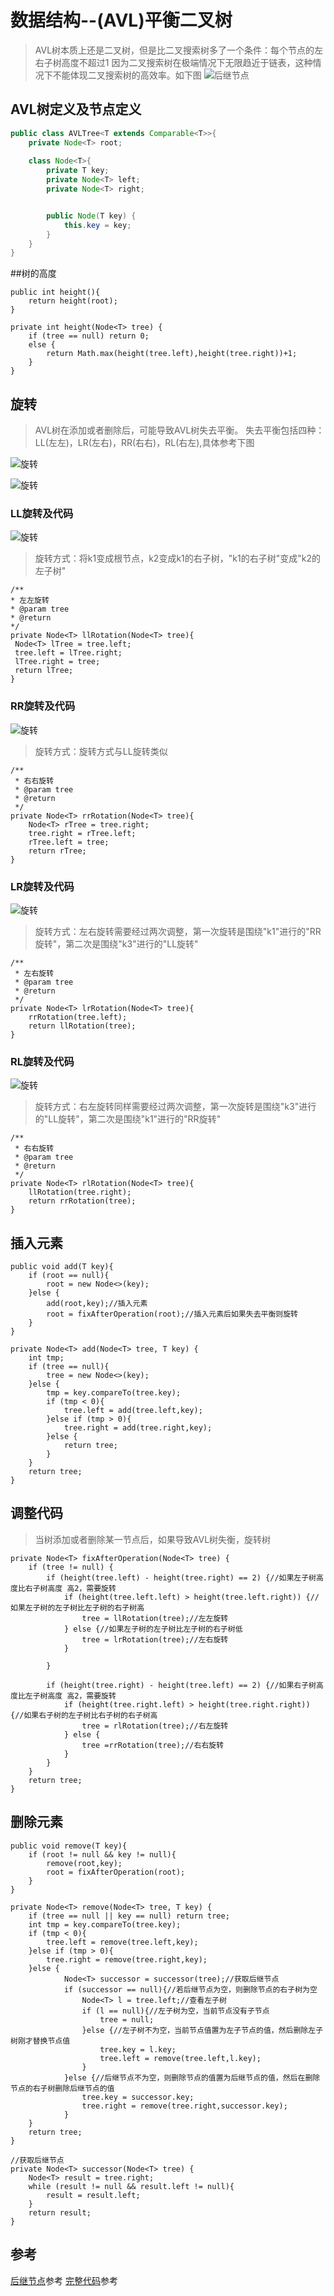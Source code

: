 # 数据结构--(AVL)平衡二叉树
>AVL树本质上还是二叉树，但是比二叉搜索树多了一个条件：每个节点的左右子树高度不超过1
因为二叉搜索树在极端情况下无限趋近于链表，这种情况下不能体现二叉搜索树的高效率。如下图
![后继节点](../../../image/BST.png)

## AVL树定义及节点定义
```java
public class AVLTree<T extends Comparable<T>>{
    private Node<T> root;
    
    class Node<T>{
        private T key;
        private Node<T> left;
        private Node<T> right;


        public Node(T key) {
            this.key = key;
        }
    }
}
```



##树的高度
```
public int height(){
    return height(root);
}

private int height(Node<T> tree) {
    if (tree == null) return 0;
    else {
        return Math.max(height(tree.left),height(tree.right))+1;
    }
}
```

## 旋转
>AVL树在添加或者删除后，可能导致AVL树失去平衡。
失去平衡包括四种：LL(左左)，LR(左右)，RR(右右)，RL(右左),具体参考下图

![旋转](../../../image/rotation1.jpg)

![旋转](../../../image/rotation2.jpg)

### LL旋转及代码
![旋转](../../../image/ll.jpg)
>旋转方式：将k1变成根节点，k2变成k1的右子树，"k1的右子树"变成"k2的左子树"

```
/**
* 左左旋转
* @param tree
* @return
*/
private Node<T> llRotation(Node<T> tree){
 Node<T> lTree = tree.left;
 tree.left = lTree.right;
 lTree.right = tree;
 return lTree;
}
```
### RR旋转及代码
![旋转](../../../image/RR.jpg)
>旋转方式：旋转方式与LL旋转类似

```
/**
 * 右右旋转
 * @param tree
 * @return
 */
private Node<T> rrRotation(Node<T> tree){
    Node<T> rTree = tree.right;
    tree.right = rTree.left;
    rTree.left = tree;
    return rTree;
}
```

### LR旋转及代码
![旋转](../../../image/LR.jpg)
>旋转方式：左右旋转需要经过两次调整，第一次旋转是围绕"k1"进行的"RR旋转"，第二次是围绕"k3"进行的"LL旋转"

```
/**
 * 左右旋转
 * @param tree
 * @return
 */
private Node<T> lrRotation(Node<T> tree){
    rrRotation(tree.left);
    return llRotation(tree);
}
```

### RL旋转及代码
![旋转](../../../image/RL.jpg)
>旋转方式：右左旋转同样需要经过两次调整，第一次旋转是围绕"k3"进行的"LL旋转"，第二次是围绕"k1"进行的"RR旋转"

```
/**
 * 右右旋转
 * @param tree
 * @return
 */
private Node<T> rlRotation(Node<T> tree){
    llRotation(tree.right);
    return rrRotation(tree);
}
```

## 插入元素
```
public void add(T key){
    if (root == null){
        root = new Node<>(key);
    }else {
        add(root,key);//插入元素
        root = fixAfterOperation(root);//插入元素后如果失去平衡则旋转
    }
}

private Node<T> add(Node<T> tree, T key) {
    int tmp;
    if (tree == null){
        tree = new Node<>(key);
    }else {
        tmp = key.compareTo(tree.key);
        if (tmp < 0){
            tree.left = add(tree.left,key);
        }else if (tmp > 0){
            tree.right = add(tree.right,key);
        }else {
            return tree;
        }
    }
    return tree;
}

```

## 调整代码
> 当树添加或者删除某一节点后，如果导致AVL树失衡，旋转树

```
private Node<T> fixAfterOperation(Node<T> tree) {
    if (tree != null) {
        if (height(tree.left) - height(tree.right) == 2) {//如果左子树高度比右子树高度 高2，需要旋转
            if (height(tree.left.left) > height(tree.left.right)) {//如果左子树的左子树比左子树的右子树高
                tree = llRotation(tree);//左左旋转
            } else {//如果左子树的左子树比左子树的右子树低
                tree = lrRotation(tree);//左右旋转
            }

        }

        if (height(tree.right) - height(tree.left) == 2) {//如果右子树高度比左子树高度 高2，需要旋转
            if (height(tree.right.left) > height(tree.right.right)) {//如果右子树的左子树比右子树的右子树高
                tree = rlRotation(tree);//右左旋转
            } else {
                tree =rrRotation(tree);//右右旋转
            }
        }
    }
    return tree;
}
```

## 删除元素

```
public void remove(T key){
    if (root != null && key != null){
        remove(root,key);
        root = fixAfterOperation(root);
    }
}

private Node<T> remove(Node<T> tree, T key) {
    if (tree == null || key == null) return tree;
    int tmp = key.compareTo(tree.key);
    if (tmp < 0){
        tree.left = remove(tree.left,key);
    }else if (tmp > 0){
        tree.right = remove(tree.right,key);
    }else {
            Node<T> successor = successor(tree);//获取后继节点
            if (successor == null){//若后继节点为空，则删除节点的右子树为空
                Node<T> l = tree.left;//查看左子树
                if (l == null){//左子树为空，当前节点没有子节点
                    tree = null;
                }else {//左子树不为空，当前节点值置为左子节点的值，然后删除左子树刚才替换节点值
                    tree.key = l.key;
                    tree.left = remove(tree.left,l.key);
                }
            }else {//后继节点不为空，则删除节点的值置为后继节点的值，然后在删除节点的右子树删除后继节点的值
                tree.key = successor.key;
                tree.right = remove(tree.right,successor.key);
            }
    }
    return tree;
}

//获取后继节点
private Node<T> successor(Node<T> tree) {
    Node<T> result = tree.right;
    while (result != null && result.left != null){
        result = result.left;
    }
    return result;
}

```
## 参考
[后继节点](https://github.com/Jzedy/Z-books/blob/master/src/main/doc/baseJava/dataStructure/%E6%95%B0%E6%8D%AE%E7%BB%93%E6%9E%84-%E4%BA%8C%E5%8F%89%E6%90%9C%E7%B4%A2%E6%A0%91.md)参考
[完整代码]()参考



